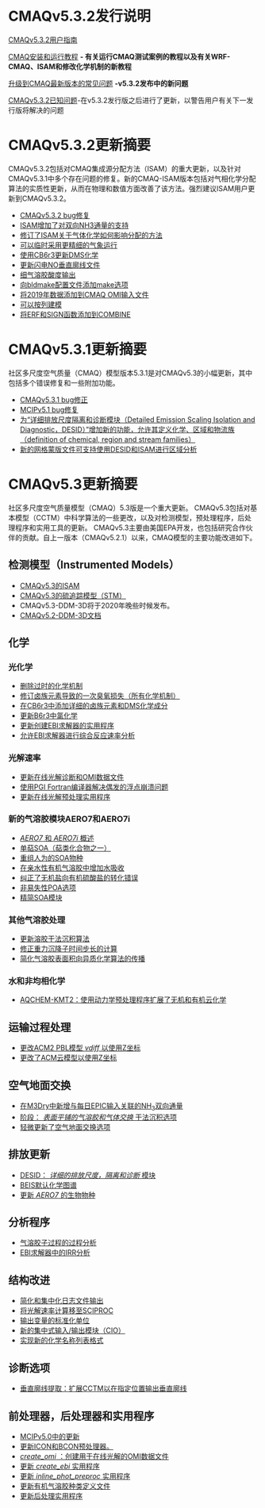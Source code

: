 CMAQv5.3.2发行说明
=====================================

[CMAQv5.3.2用户指南](../Users_Guide/README.md)

[CMAQ安装和运行教程](../Users_Guide/Tutorials/README.md) **- 有关运行CMAQ测试案例的教程以及有关WRF-CMAQ、ISAM和修改化学机制的新教程**  

[升级到CMAQ最新版本的常见问题](CMAQ_FAQ.md) **-v5.3.2发布中的新问题**

[CMAQv5.3.2已知问题](../Known_Issues/README.md)-在v5.3.2发行版之后进行了更新，以警告用户有关下一发行版将解决的问题

# CMAQv5.3.2更新摘要

CMAQv5.3.2包括对CMAQ集成源分配方法（ISAM）的重大更新，以及针对CMAQv5.3.1中多个存在问题的修复。新的CMAQ-ISAM版本包括对气相化学分配算法的实质性更新，从而在物理和数值方面改善了该方法。强烈建议ISAM用户更新到CMAQv5.3.2。

* [CMAQv5.3.2 bug修复](CMAQv5.3.2_bugfixes.md)
* [ISAM增加了对双向NH3通量的支持](ISAM_bidi_support.md)
* [修订了ISAM关于气体化学如何影响分配的方法](ISAM_gas_chemistry_v532.md)
* [可以临时采用更精细的气象运行](running_with_temporally_finer_MET.md)
* [使用CB6r3更新DMS化学](DMS_chemistry_update.md)
* [更新闪电NO垂直廓线文件](Update_the_lightning_NO_vertical_profile.md)
* [细气溶胶酸度输出](specdef_ae7_pH.md)
* [向bldmake配置文件添加make选项](Add_make_options_to_the_cfg_file_for_bldmake.md)
* [将2019年数据添加到CMAQ OMI输入文件](OMI_through_2019.md)
* [可以按列建模](Enable_Column_Modeling.md)
* [将ERF和SIGN函数添加到COMBINE](Add_ERF_and_SIGN_to_COMBINEs_grid_cell_functions.md)

# CMAQv5.3.1更新摘要

社区多尺度空气质量（CMAQ）模型版本5.3.1是对CMAQv5.3的小幅更新，其中包括多个错误修复和一些附加功能。

* [CMAQv5.3.1 bug修正](CMAQv5.3.1_bugfixes.md)
* [MCIPv5.1 bug修复](MCIPv5.1_bugfixes.md)
* [为“详细排放尺度隔离和诊断模块（Detailed Emission Scaling Isolation and Diagnostic，DESID）”增加新的功能，允许其定义化学、区域和物流族（definition of chemical, region and stream families）](DESID_families.md)
* [新的网格蒙版文件可支持使用DESID和ISAM进行区域分析](regional_12US1_gridmask.md)

# CMAQv5.3更新摘要

社区多尺度空气质量模型（CMAQ）5.3版是一个重大更新。 CMAQv5.3包括对基本模型（CCTM）中科学算法的一些更改，以及对检测模型，预处理程序，后处理程序和实用工具的更新。 CMAQv5.3主要由美国EPA开发，也包括研究合作伙伴的贡献。自上一版本（CMAQv5.2.1）以来，CMAQ模型的主要功能改进如下。

<a id="instrumented_models"></a>
## 检测模型（Instrumented Models）
* [CMAQv5.3的ISAM](updates_to_CMAQ_ISAM.md)
* [CMAQv5.3的硫追踪模型（STM）](sulfur_tracking.md)
* CMAQv5.3-DDM-3D将于2020年晚些时候发布。
* [CMAQv5.2-DDM-3D文档](https://github.com/zhifzhang/CMAQ/blob/5.2_DDM-3D/DOCS/Instrumented_Docs/CMAQ_DDM.md )

<a id="chemistry"></a>
## 化学
### 光化学

* [删除过时的化学机制](obsolete_mechanisms.md)
* [修订卤族元素导致的一次臭氧损失（所有化学机制）](simple_halogen_chemistry.md)
* [在CB6r3中添加详细的卤族元素和DMS化学成分](detailed_halogen_and_DMS_chemistry.md)
* [更新B6r3中氯化学](chlorine_chemistry_CB6r3.md)
* [更新创建EBI求解器的实用程序](updates_to_create_ebi.md)
* [允许EBI求解器进行综合反应速率分析](allow_ebi_to_do_IRR_analysis.md)

### 光解速率
* [更新在线光解诊断和OMI数据文件](inline_phot_diagnostic_and_OMI.md)
* [使用PGI Fortran编译器解决偶发的浮点崩溃问题](inline_phot_pgi_floating_point_crashes.md)
* [更新在线光解预处理实用程序](updates_to_inline_phot_preproc.md)

### 新的气溶胶模块AERO7和AERO7i
* [ *AERO7* 和 *AERO7i* 概述](aero7_overview.md)
* [单萜SOA（萜类化合物之一）](monoterpene_SOA.md)
* [重组人为的SOA物种](anthro_SOA.md)
* [在亲水性有机气溶胶中增加水吸收](organic_water.md)
* [纠正了无机盐向有机硫酸盐的转化错误](inorganicsulfate_iepox_fix.md)
* [非易失性POA选项](nonvolatile_POA.md)
* [精简SOA模块](streamlined_SOA.md)

### 其他气溶胶处理
* [更新溶胶干法沉积算法](aerosol_dry_deposition.md)
* [修正重力沉降子时间步长的计算](gravitational_settling.md)
* [简化气溶胶表面积向异质化学算法的传播](HetChem_aerosol_param.md)

### 水和非均相化学
* [AQCHEM-KMT2：使用动力学预处理程序扩展了无机和有机云化学](aqchem-kmt2.md)

## 运输过程处理
* [更改ACM2 PBL模型 _vdiff_ 以使用Z坐标](VdiffZ.md)
* [更改了ACM云模型以使用Z坐标](Z-coords%20for%20ACMcloud.md)

## 空气地面交换
* [在M3Dry中新增与每日EPIC输入关联的NH<sub>3</sub>双向通量](M3dry-Bidi.md)
* [阶段： *表面平铺的气溶胶和气体交换* 干法沉积选项](stage_overview.md)
* [轻微更新了空气地面交换选项](asx_run_options.md)

## 排放更新

* [DESID： *详细的排放尺度，隔离和诊断* 模块](emissions_redesign.md)
* [BEIS默认化学图谱](BEIS_mapping.md)
* [更新 *AERO7* 的生物物种](biogenic_apinene.md)

## 分析程序
* [气溶胶子过程的过程分析](aerosol_process_analysis.md)
* [EBI求解器中的IRR分析](allow_ebi_to_do_IRR_analysis.md)

## 结构改进
* [简化和集中化日志文件输出](logfile.md)
* [将光解速率计算移至SCIPROC](move_phot_to_sciproc.md)
* [输出变量的标准化单位](output_units.md)
* [新的集中式输入/输出模块（CIO）](centralized_io.md)
* [实现新的化学名称列表格式](chemical_namelists.md)

## 诊断选项
* [垂直廓线提取：扩展CCTM以在指定位置输出垂直廓线](vertical_extraction.md)

## 前处理器，后处理器和实用程序
* [MCIPv5.0中的更新](../../PREP/mcip/docs/ReleaseNotes)
* [更新ICON和BCON预处理器。](updates_to_ICON_BCON.md)
* [ *create_omi*  ：创建用于在线光解的OMI数据文件](Add_create_omi_tool.md)
* [更新 *create_ebi* 实用程序](updates_to_create_ebi.md)
* [更新 *inline_phot_preproc* 实用程序](updates_to_inline_phot_preproc.md)
* [更新有机气溶胶种类定义文件](specdef_aero.md)
* [更新后处理实用程序](postprocessing_tools.md)
